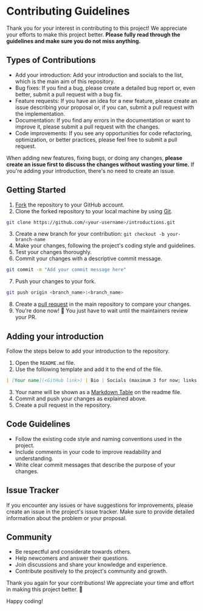 # Contributing Guidelines

Thank you for your interest in contributing to this project! We appreciate your efforts to make this project better.
**Please fully read through the guidelines and make sure you do not miss anything.**

## Types of Contributions

- Add your introduction: Add your introduction and socials to the list, which is the main aim of this repository.
- Bug fixes: If you find a bug, please create a detailed bug report or, even better, submit a pull request with a bug fix.
- Feature requests: If you have an idea for a new feature, please create an issue describing your proposal or, if you can, submit a pull request with the implementation.
- Documentation: If you find any errors in the documentation or want to improve it, please submit a pull request with the changes.
- Code improvements: If you see any opportunities for code refactoring, optimization, or better practices, please feel free to submit a pull request.

When adding new features, fixing bugs, or doing any changes, **please create an issue first to discuss the changes without wasting your time.** If you're adding your introduction, there's no need to create an issue.

## Getting Started

1. [Fork](https://github.com/The-Lively-Developers-Community/introductions/fork) the repository to your GitHub account.
2. Clone the forked repository to your local machine by using [Git](https://git-scm.com).

```bash
git clone https://github.com/<your-username>/introductions.git
```

3. Create a new branch for your contribution: `git checkout -b your-branch-name`
4. Make your changes, following the project's coding style and guidelines.
5. Test your changes thoroughly.
6. Commit your changes with a descriptive commit message.

```bash
git commit -m "Add your commit message here"
```

7. Push your changes to your fork.

```bash
git push origin <branch_name>:<branch_name>
```

8. Create a [pull request](https://github.com/The-Lively-Developers-Community/introductions/compare) in the main repository to compare your changes.
9. You're done now! :tada: You just have to wait until the maintainers review your PR.

## Adding your introduction

Follow the steps below to add your introduction to the repository.

1. Open the `README.md` file.
2. Use the following template and add it to the end of the file.

```markdown
| [Your name](<GitHub link>) | Bio | Socials (maximum 3 for now; links such as LinkTree/Free can be used).
```

3. Your name will be shown as a [Markdown Table](https://www.tablesgenerator.com/markdown_tables) on the readme file.
4. Commit and push your changes as explained above.
5. Create a pull request in the repository.

## Code Guidelines

- Follow the existing code style and naming conventions used in the project.
- Include comments in your code to improve readability and understanding.
- Write clear commit messages that describe the purpose of your changes.

## Issue Tracker

If you encounter any issues or have suggestions for improvements, please create an issue in the project's issue tracker. Make sure to provide detailed information about the problem or your proposal.

## Community

- Be respectful and considerate towards others.
- Help newcomers and answer their questions.
- Join discussions and share your knowledge and experience.
- Contribute positively to the project's community and growth.

Thank you again for your contributions! We appreciate your time and effort in making this project better. 🚀

Happy coding!
